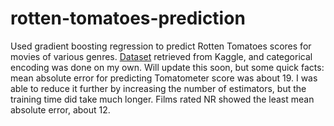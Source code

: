 # rotten-tomatoes-prediction
Used gradient boosting regression to predict Rotten Tomatoes scores for movies of various genres. [Dataset](https://www.kaggle.com/stefanoleone992/rotten-tomatoes-movies-and-critics-datasets/download) retrieved from Kaggle, and categorical encoding was done on my own. Will update this soon, but some quick facts: mean absolute error for predicting Tomatometer score was about 19. I was able to reduce it further by increasing the number of estimators, but the training time did take much longer. Films rated NR showed the least mean absolute error, about 12.
